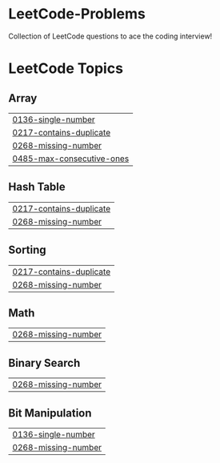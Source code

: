 # LeetCode-Problems
Collection of LeetCode questions to ace the coding interview!

<!---LeetCode Topics Start-->
# LeetCode Topics
## Array
|  |
| ------- |
| [0136-single-number](https://github.com/Ardenbruh/LeetCode-Problems/tree/master/0136-single-number) |
| [0217-contains-duplicate](https://github.com/Ardenbruh/LeetCode-Problems/tree/master/0217-contains-duplicate) |
| [0268-missing-number](https://github.com/Ardenbruh/LeetCode-Problems/tree/master/0268-missing-number) |
| [0485-max-consecutive-ones](https://github.com/Ardenbruh/LeetCode-Problems/tree/master/0485-max-consecutive-ones) |
## Hash Table
|  |
| ------- |
| [0217-contains-duplicate](https://github.com/Ardenbruh/LeetCode-Problems/tree/master/0217-contains-duplicate) |
| [0268-missing-number](https://github.com/Ardenbruh/LeetCode-Problems/tree/master/0268-missing-number) |
## Sorting
|  |
| ------- |
| [0217-contains-duplicate](https://github.com/Ardenbruh/LeetCode-Problems/tree/master/0217-contains-duplicate) |
| [0268-missing-number](https://github.com/Ardenbruh/LeetCode-Problems/tree/master/0268-missing-number) |
## Math
|  |
| ------- |
| [0268-missing-number](https://github.com/Ardenbruh/LeetCode-Problems/tree/master/0268-missing-number) |
## Binary Search
|  |
| ------- |
| [0268-missing-number](https://github.com/Ardenbruh/LeetCode-Problems/tree/master/0268-missing-number) |
## Bit Manipulation
|  |
| ------- |
| [0136-single-number](https://github.com/Ardenbruh/LeetCode-Problems/tree/master/0136-single-number) |
| [0268-missing-number](https://github.com/Ardenbruh/LeetCode-Problems/tree/master/0268-missing-number) |
<!---LeetCode Topics End-->